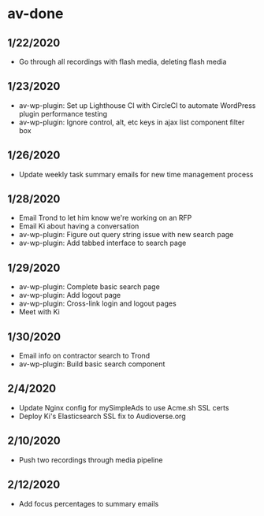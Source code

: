 # av-done

## 1/22/2020

- Go through all recordings with flash media, deleting flash media

## 1/23/2020

- av-wp-plugin: Set up Lighthouse CI with CircleCI to automate WordPress plugin performance testing
- av-wp-plugin: Ignore control, alt, etc keys in ajax list component filter box

## 1/26/2020

- Update weekly task summary emails for new time management process

## 1/28/2020

- Email Trond to let him know we're working on an RFP
- Email Ki about having a conversation
- av-wp-plugin: Figure out query string issue with new search page
- av-wp-plugin: Add tabbed interface to search page

## 1/29/2020

- av-wp-plugin: Complete basic search page
- av-wp-plugin: Add logout page
- av-wp-plugin: Cross-link login and logout pages
- Meet with Ki

## 1/30/2020

- Email info on contractor search to Trond
- av-wp-plugin: Build basic search component

## 2/4/2020

- Update Nginx config for mySimpleAds to use Acme.sh SSL certs
- Deploy Ki's Elasticsearch SSL fix to Audioverse.org

## 2/10/2020

- Push two recordings through media pipeline

## 2/12/2020

- Add focus percentages to summary emails
